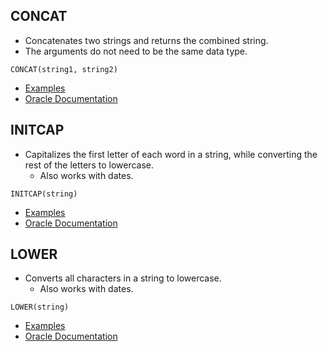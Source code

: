 ## CONCAT
- Concatenates two strings and returns the combined string.
- The arguments do not need to be the same data type.

```CONCAT(string1, string2)```

- [Examples](https://docs.oracle.com/en/database/oracle/oracle-database/21/sqlrf/CONCAT.html)
- [Oracle Documentation](https://docs.oracle.com/en/database/oracle/oracle-database/21/sqlrf/CONCAT.html)

## INITCAP
- Capitalizes the first letter of each word in a string, while converting the rest of the letters to lowercase.
	- Also works with dates.

```INITCAP(string)```

- [Examples](https://livesql.oracle.com/apex/livesql/s/pl2zn2by4a1korbuy8qk7qlr)
- [Oracle Documentation](https://docs.oracle.com/en/database/oracle/oracle-database/21/sqlrf/INITCAP.html)

## LOWER
- Converts all characters in a string to lowercase.
	- Also works with dates.

```LOWER(string)```

- [Examples](https://livesql.oracle.com/apex/livesql/s/pmgyzmxayl39j3l7uromtxht)
- [Oracle Documentation](https://docs.oracle.com/en/database/oracle/oracle-database/21/sqlrf/LOWER.html)